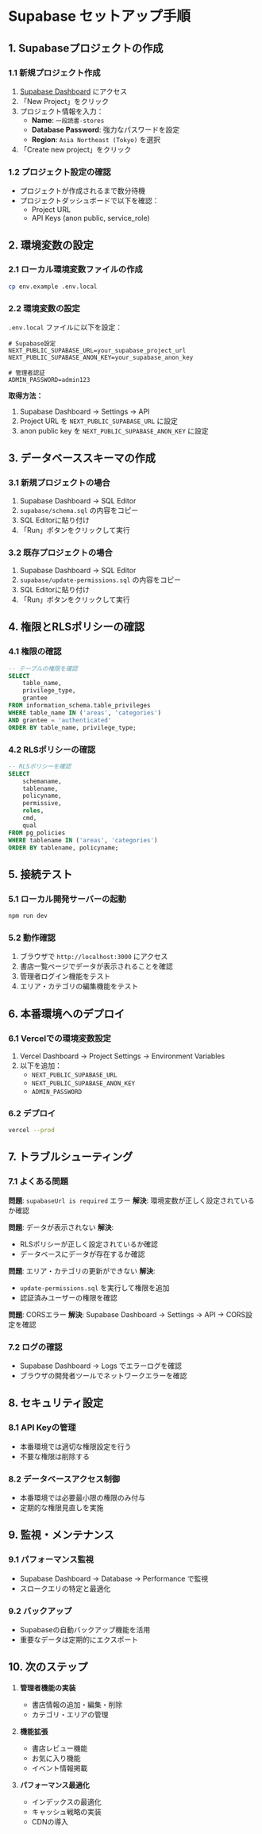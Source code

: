 # Supabase セットアップ手順

## 1. Supabaseプロジェクトの作成

### 1.1 新規プロジェクト作成
1. [Supabase Dashboard](https://supabase.com/dashboard) にアクセス
2. 「New Project」をクリック
3. プロジェクト情報を入力：
   - **Name**: `一段読書-stores`
   - **Database Password**: 強力なパスワードを設定
   - **Region**: `Asia Northeast (Tokyo)` を選択
4. 「Create new project」をクリック

### 1.2 プロジェクト設定の確認
- プロジェクトが作成されるまで数分待機
- プロジェクトダッシュボードで以下を確認：
  - Project URL
  - API Keys (anon public, service_role)

## 2. 環境変数の設定

### 2.1 ローカル環境変数ファイルの作成
```bash
cp env.example .env.local
```

### 2.2 環境変数の設定
`.env.local` ファイルに以下を設定：

```env
# Supabase設定
NEXT_PUBLIC_SUPABASE_URL=your_supabase_project_url
NEXT_PUBLIC_SUPABASE_ANON_KEY=your_supabase_anon_key

# 管理者認証
ADMIN_PASSWORD=admin123
```

**取得方法：**
1. Supabase Dashboard → Settings → API
2. Project URL を `NEXT_PUBLIC_SUPABASE_URL` に設定
3. anon public key を `NEXT_PUBLIC_SUPABASE_ANON_KEY` に設定

## 3. データベーススキーマの作成

### 3.1 新規プロジェクトの場合
1. Supabase Dashboard → SQL Editor
2. `supabase/schema.sql` の内容をコピー
3. SQL Editorに貼り付け
4. 「Run」ボタンをクリックして実行

### 3.2 既存プロジェクトの場合
1. Supabase Dashboard → SQL Editor
2. `supabase/update-permissions.sql` の内容をコピー
3. SQL Editorに貼り付け
4. 「Run」ボタンをクリックして実行

## 4. 権限とRLSポリシーの確認

### 4.1 権限の確認
```sql
-- テーブルの権限を確認
SELECT 
    table_name,
    privilege_type,
    grantee
FROM information_schema.table_privileges 
WHERE table_name IN ('areas', 'categories')
AND grantee = 'authenticated'
ORDER BY table_name, privilege_type;
```

### 4.2 RLSポリシーの確認
```sql
-- RLSポリシーを確認
SELECT 
    schemaname,
    tablename,
    policyname,
    permissive,
    roles,
    cmd,
    qual
FROM pg_policies 
WHERE tablename IN ('areas', 'categories')
ORDER BY tablename, policyname;
```

## 5. 接続テスト

### 5.1 ローカル開発サーバーの起動
```bash
npm run dev
```

### 5.2 動作確認
1. ブラウザで `http://localhost:3000` にアクセス
2. 書店一覧ページでデータが表示されることを確認
3. 管理者ログイン機能をテスト
4. エリア・カテゴリの編集機能をテスト

## 6. 本番環境へのデプロイ

### 6.1 Vercelでの環境変数設定
1. Vercel Dashboard → Project Settings → Environment Variables
2. 以下を追加：
   - `NEXT_PUBLIC_SUPABASE_URL`
   - `NEXT_PUBLIC_SUPABASE_ANON_KEY`
   - `ADMIN_PASSWORD`

### 6.2 デプロイ
```bash
vercel --prod
```

## 7. トラブルシューティング

### 7.1 よくある問題

**問題**: `supabaseUrl is required` エラー
**解決**: 環境変数が正しく設定されているか確認

**問題**: データが表示されない
**解決**: 
- RLSポリシーが正しく設定されているか確認
- データベースにデータが存在するか確認

**問題**: エリア・カテゴリの更新ができない
**解決**: 
- `update-permissions.sql` を実行して権限を追加
- 認証済みユーザーの権限を確認

**問題**: CORSエラー
**解決**: Supabase Dashboard → Settings → API → CORS設定を確認

### 7.2 ログの確認
- Supabase Dashboard → Logs でエラーログを確認
- ブラウザの開発者ツールでネットワークエラーを確認

## 8. セキュリティ設定

### 8.1 API Keyの管理
- 本番環境では適切な権限設定を行う
- 不要な権限は削除する

### 8.2 データベースアクセス制御
- 本番環境では必要最小限の権限のみ付与
- 定期的な権限見直しを実施

## 9. 監視・メンテナンス

### 9.1 パフォーマンス監視
- Supabase Dashboard → Database → Performance で監視
- スロークエリの特定と最適化

### 9.2 バックアップ
- Supabaseの自動バックアップ機能を活用
- 重要なデータは定期的にエクスポート

## 10. 次のステップ

1. **管理者機能の実装**
   - 書店情報の追加・編集・削除
   - カテゴリ・エリアの管理

2. **機能拡張**
   - 書店レビュー機能
   - お気に入り機能
   - イベント情報掲載

3. **パフォーマンス最適化**
   - インデックスの最適化
   - キャッシュ戦略の実装
   - CDNの導入
